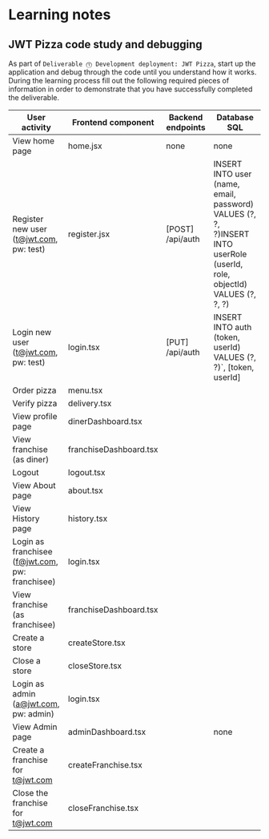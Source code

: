 # Learning notes

## JWT Pizza code study and debugging

As part of `Deliverable ⓵ Development deployment: JWT Pizza`, start up the application and debug through the code until you understand how it works. During the learning process fill out the following required pieces of information in order to demonstrate that you have successfully completed the deliverable.

| User activity                                       | Frontend component | Backend endpoints | Database SQL |
| --------------------------------------------------- | ------------------ | ----------------- | ------------ |
| View home page                                      |    home.jsx                |          none         |          none    |
| Register new user<br/>(t@jwt.com, pw: test)         |           register.jsx         |             [POST] /api/auth      |    INSERT INTO user (name, email, password) VALUES (?, ?, ?)INSERT INTO userRole (userId, role, objectId) VALUES (?, ?, ?)          |
| Login new user<br/>(t@jwt.com, pw: test)            |          login.tsx          |      [PUT] /api/auth             |  INSERT INTO auth (token, userId) VALUES (?, ?)`, [token, userId]            |
| Order pizza                                         |   menu.tsx                 |                   |              |
| Verify pizza                                        |    delivery.tsx                |                   |              |
| View profile page                                   |  dinerDashboard.tsx                  |                   |              |
| View franchise<br/>(as diner)                       |      franchiseDashboard.tsx              |                   |              |
| Logout                                              |   logout.tsx                 |                   |              |
| View About page                                     |     about.tsx               |                   |              |
| View History page                                   |     history.tsx               |                   |              |
| Login as franchisee<br/>(f@jwt.com, pw: franchisee) |     login.tsx               |                   |              |
| View franchise<br/>(as franchisee)                  |    franchiseDashboard.tsx                |                   |              |
| Create a store                                      |      createStore.tsx              |                   |              |
| Close a store                                       |     closeStore.tsx               |                   |              |
| Login as admin<br/>(a@jwt.com, pw: admin)           |             login.tsx       |                   |              |
| View Admin page                                     |     adminDashboard.tsx                 |                 |         none     | none
| Create a franchise for t@jwt.com                    |    createFranchise.tsx                |                   |              |
| Close the franchise for t@jwt.com                   |     closeFranchise.tsx               |                   |              |
